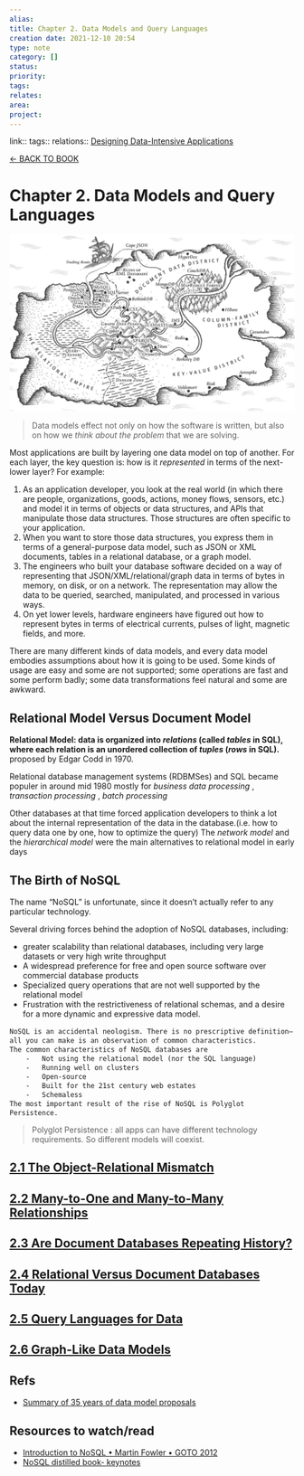 ```yaml
---
alias: 
title: Chapter 2. Data Models and Query Languages 
creation date: 2021-12-10 20:54
type: note
category: []
status:
priority:
tags:
relates: 
area: 
project:
---
```

link:: 
tags:: 
relations:: [Designing Data-Intensive Applications](Designing%20Data-Intensive%20Applications.md)

[<- BACK TO BOOK ](Designing%20Data-Intensive%20Applications.md)

# Chapter 2. Data Models and Query Languages

![DDIA_ch02-map-ebook](Resources/DDIA_ch02-map-ebook.png)

> Data models effect not only on how the software is written, but also on how we _think about the problem_ that we are solving.

Most applications are built by layering one data model on top of another. For each layer, the key question is: how is it _represented_ in terms of the next-lower layer? For example:

1.  As an application developer, you look at the real world (in which there are people, organizations, goods, actions, money flows, sensors, etc.) and model it in terms of objects or data structures, and APIs that manipulate those data structures. Those structures are often specific to your application.
2.  When you want to store those data structures, you express them in terms of a general-purpose data model, such as JSON or XML documents, tables in a relational database, or a graph model.
3.  The engineers who built your database software decided on a way of representing that JSON/XML/relational/graph data in terms of bytes in memory, on disk, or on a network. The representation may allow the data to be queried, searched, manipulated, and processed in various ways.
4.  On yet lower levels, hardware engineers have figured out how to represent bytes in terms of electrical currents, pulses of light, magnetic fields, and more.

There are many different kinds of data models, and every data model embodies assumptions about how it is going to be used. Some kinds of usage are easy and some are not supported; some operations are fast and some perform badly; some data transformations feel natural and some are awkward.

## Relational Model Versus Document Model

**Relational Model: data is organized into _relations_ (called _tables_ in SQL), where each relation is an unordered collection of _tuples_ (_rows_ in SQL).**
proposed by Edgar Codd in 1970.

Relational database management systems (RDBMSes) and SQL became populer in around mid 1980 mostly for  _business data processing_ , *transaction processing* , *batch processing*

Other databases at that time forced application developers to think a lot about the internal representation of the data in the database.(i.e. how to query data one by one, how to optimize the query)
The _network model_ and the _hierarchical model_ were the main alternatives to relational model in early days

## The Birth of NoSQL

The name “NoSQL” is unfortunate, since it doesn’t actually refer to any particular technology.

Several driving forces behind the adoption of NoSQL databases, including:
-   greater scalability than relational databases, including very large datasets or very high write throughput
-   A widespread preference for free and open source software over commercial database products
-   Specialized query operations that are not well supported by the relational model
-   Frustration with the restrictiveness of relational schemas, and a desire for a more dynamic and expressive data model.


```
NoSQL is an accidental neologism. There is no prescriptive definition—all you can make is an observation of common characteristics.
The common characteristics of NoSQL databases are
    -   Not using the relational model (nor the SQL language)
    -   Running well on clusters
    -   Open-source
    -   Built for the 21st century web estates
    -   Schemaless
The most important result of the rise of NoSQL is Polyglot Persistence.
```

> Polyglot Persistence : all apps can have different technology requirements. So different models will coexist.

## [2.1 The Object-Relational Mismatch](DDIA-%20Chapter%202.1%20The%20Object-Relational%20Mismatch.md)

## [2.2 Many-to-One and Many-to-Many Relationships](DDIA-%20Chapter%202.2%20Many-to-One%20and%20Many-to-Many%20Relationships.md)

## [2.3 Are Document Databases Repeating History?](DDIA-%20Chapter%202.3%20Are%20Document%20Databases%20Repeating%20History.md)

## [2.4 Relational Versus Document Databases Today](DDIA-%20Chapter%202.4%20Relational%20Versus%20Document%20Databases%20Today.md)

## [2.5 Query Languages for Data](DDIA-%20Chapter%202.5%20Query%20Languages%20for%20Data.md)

## [2.6 Graph-Like Data Models](DDIA-%20Chapter%202.6%20Graph-Like%20Data%20Models.md)

## Refs

- [Summary of 35 years of data model proposals](Refs/What%20Goes%20Around%20Comes%20Around.md)

## Resources to watch/read
- [Introduction to NoSQL • Martin Fowler • GOTO 2012](https://www.youtube.com/watch?v=qI_g07C_Q5I)
- [NoSQL distilled book- keynotes](https://www.martinfowler.com/articles/nosqlKeyPoints.html)
